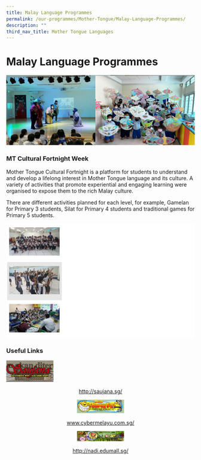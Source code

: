 ```yaml
---
title: Malay Language Programmes
permalink: /our-programmes/Mother-Tongue/Malay-Language-Programmes/
description: ""
third_nav_title: Mother Tongue Languages
---
```


# **Malay Language Programmes**

![](/images/Info%20Pic/ml.png)



### MT Cultural Fortnight Week

Mother Tongue Cultural Fortnight is a platform for students to understand and develop a lifelong interest in Mother Tongue language and its culture. A variety of activities that promote experiential and engaging learning were organised to expose them to the rich Malay culture.

There are different activities planned for each level, for example, Gamelan for Primary 3 students, Silat for Primary 4 students and traditional games for Primary 5 students.

![](/images/malayprogramme.jpg)

### Useful Links

<img src="/images/Link1.jpg" 
     style="width:25%">
<center><a href="http://saujana.sg/">http://saujana.sg/</a>

<img src="/images/Link2.jpg" 
     style="width:25%">
<center><a href="www.cybermelayu.com.sg/">www.cybermelayu.com.sg/</a>
	
<img src="/images/Link3.jpg" 
     style="width:25%">
<center><a href="http://nadi.edumall.sg/">http://nadi.edumall.sg/</a>
